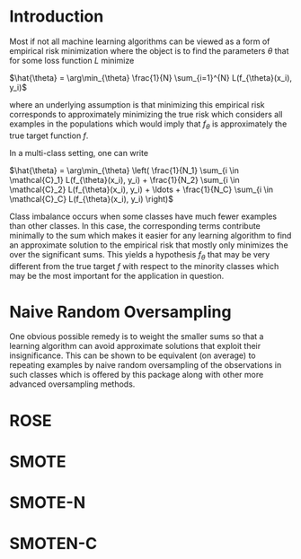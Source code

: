 # Introduction

Most if not all machine learning algorithms can be viewed as a form of empirical risk minimization where the object is to find the parameters $\theta$ that for some loss function $L$ minimize 

$\hat{\theta} = \arg\min_{\theta} \frac{1}{N} \sum_{i=1}^{N} L(f_{\theta}(x_i), y_i)$

where an underlying assumption is that minimizing this empirical risk corresponds to approximately minimizing the true risk which considers all examples in the populations which would imply that $f_\theta$ is approximately the true target function $f$.

In a multi-class setting, one can write

$\hat{\theta} = \arg\min_{\theta} \left( \frac{1}{N_1} \sum_{i \in \mathcal{C}_1} L(f_{\theta}(x_i), y_i) + \frac{1}{N_2} \sum_{i \in \mathcal{C}_2} L(f_{\theta}(x_i), y_i) + \ldots + \frac{1}{N_C} \sum_{i \in \mathcal{C}_C} L(f_{\theta}(x_i), y_i) \right)$

Class imbalance occurs when some classes have much fewer examples than other classes. In this case, the corresponding terms contribute minimally to the sum which makes it easier for any learning algorithm to find an approximate solution to the empirical risk that mostly only minimizes the over the significant sums. This yields a hypothesis $f_\theta$ that may be very different from the true target $f$ with respect to the minority classes which may be the most important for the application in question.

# Naive Random Oversampling

One obvious possible remedy is to weight the smaller sums so that a learning algorithm can avoid approximate solutions that exploit their insignificance. This can be shown to be equivalent (on average) to repeating examples by naive random oversampling of the observations in such classes which is offered by this package along with other more advanced oversampling methods.

# ROSE


# SMOTE


# SMOTE-N


# SMOTEN-C
